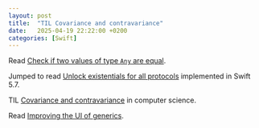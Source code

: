 ```yaml
---
layout: post
title:  "TIL Covariance and contravariance"
date:   2025-04-19 22:22:00 +0200
categories: [Swift]
---
```

Read [Check if two values of type `Any` are equal](https://nilcoalescing.com/blog/CheckIfTwoValuesOfTypeAnyAreEqual/).

Jumped to read [Unlock existentials for all protocols](https://github.com/swiftlang/swift-evolution/blob/main/proposals/0309-unlock-existential-types-for-all-protocols.md) implemented in Swift 5.7.

TIL [Covariance and contravariance](https://en.wikipedia.org/wiki/Covariance_and_contravariance_(computer_science)) in computer science.

Read [Improving the UI of generics](https://forums.swift.org/t/improving-the-ui-of-generics/22814).
